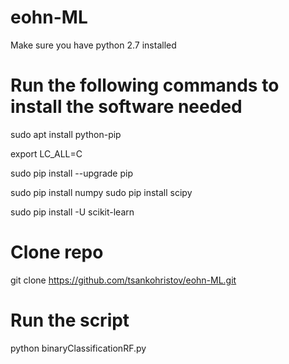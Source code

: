 # eohn-ML

Make sure you have python 2.7 installed

# Run the following commands to install the software needed

sudo apt install python-pip

export LC_ALL=C

sudo pip install --upgrade pip

sudo pip install numpy 
sudo pip install scipy

sudo pip install -U scikit-learn

# Clone repo
git clone https://github.com/tsankohristov/eohn-ML.git

# Run the script
python binaryClassificationRF.py
